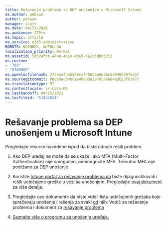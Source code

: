 ```yaml
---
title: Rešavanje problema sa DEP unošenjem u Microsoft Intune
ms.author: pebaum
author: pebaum
manager: scotv
ms.date: 04/21/2020
ms.audience: ITPro
ms.topic: article
ms.service: o365-administration
ROBOTS: NOINDEX, NOFOLLOW
localization_priority: Normal
ms.assetid: 5d32afde-47ab-4b1e-a669-662e5dbdc213
ms.custom:
- "783"
- "6200002"
ms.openlocfilehash: 27abeafba5588ca74569ba6bebc5d940b767ea3f
ms.sourcegitcommit: 8bc60ec34bc1e40685e3976576e04a2623f63a7c
ms.translationtype: MT
ms.contentlocale: sr-Latn-RS
ms.lasthandoff: 04/15/2021
ms.locfileid: "51824521"
---
```

# <a name="troubleshoot-issues-with-dep-enrollment-in-microsoft-intune"></a>Rešavanje problema sa DEP unošenjem u Microsoft Intune

Pregledajte resurse navedene ispod da biste odmah rešili problem.
  
1. Ako DEP uređaj ne može da se ukaže i ako MFA (Multi-Factor Authentication) nije omogućen, onemogućite MFA. Trenutno MFA nije podržano za DEP unošenje

2. Koristite [Intune portal za rešavanje problema da](https://devicemanagement.microsoft.com/#blade/Microsoft_Intune_DeviceSettings/TroubleshootBlade) biste dijagnostikovali i rešili uobičajene greške u vezi sa unošenjem. Pregledajte [ovaj dokument](https://docs.microsoft.com/intune/help-desk-operators) za više detalja.

3. Pregledajte ove dokumente da biste videli listu uobičajenih grešaka koje sprečavaju unošenje i rešenja za svaki [od](https://support.microsoft.com/help/4039809/troubleshooting-ios-device-enrollment-in-intune) njih: Vodič za rešavanje problema i dokument za [rešavanje problema](https://docs.microsoft.com/troubleshoot/mem/intune/troubleshoot-device-enrollment-in-intune)

4. [Saznajte više o programu za unošenje uređaja.](https://docs.microsoft.com/intune/device-enrollment-program-enroll-ios)

